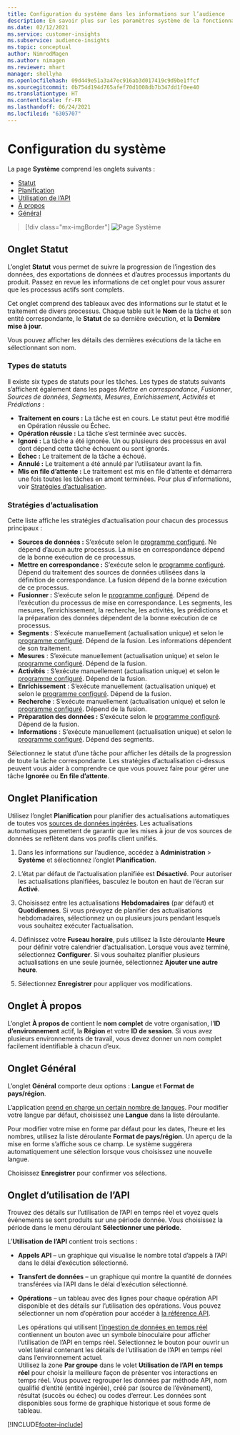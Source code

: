 ```yaml
---
title: Configuration du système dans les informations sur l’audience
description: En savoir plus sur les paramètres système de la fonctionnalité d’informations sur l’audience de Dynamics 365 Customer Insights.
ms.date: 02/12/2021
ms.service: customer-insights
ms.subservice: audience-insights
ms.topic: conceptual
author: NimrodMagen
ms.author: nimagen
ms.reviewer: mhart
manager: shellyha
ms.openlocfilehash: 09d449e51a3a47ec916ab3d017419c9d9be1ffcf
ms.sourcegitcommit: 0b754d194d765afef70d1008db7b347dd1f0ee40
ms.translationtype: HT
ms.contentlocale: fr-FR
ms.lasthandoff: 06/24/2021
ms.locfileid: "6305707"
---
```

# <a name="system-configuration"></a>Configuration du système

La page **Système** comprend les onglets suivants :
- [Statut](#status-tab)
- [Planification](#schedule-tab)
- [Utilisation de l’API](#api-usage-tab)
- [À propos](#about-tab)
- [Général](#general-tab)

> [!div class="mx-imgBorder"]
> ![Page Système](media/system-tabs.png "Page Système")

## <a name="status-tab"></a>Onglet Statut

L’onglet **Statut** vous permet de suivre la progression de l’ingestion des données, des exportations de données et d’autres processus importants du produit. Passez en revue les informations de cet onglet pour vous assurer que les processus actifs sont complets.

Cet onglet comprend des tableaux avec des informations sur le statut et le traitement de divers processus. Chaque table suit le **Nom** de la tâche et son entité correspondante, le **Statut** de sa dernière exécution, et la **Dernière mise à jour**.

Vous pouvez afficher les détails des dernières exécutions de la tâche en sélectionnant son nom.

### <a name="status-types"></a>Types de statuts

Il existe six types de statuts pour les tâches. Les types de statuts suivants s’affichent également dans les pages *Mettre en correspondance*, *Fusionner*, *Sources de données*, *Segments*, *Mesures*, *Enrichissement*, *Activités* et *Prédictions* :

- **Traitement en cours :** La tâche est en cours. Le statut peut être modifié en Opération réussie ou Échec.
- **Opération réussie :** La tâche s’est terminée avec succès.
- **Ignoré :** La tâche a été ignorée. Un ou plusieurs des processus en aval dont dépend cette tâche échouent ou sont ignorés.
- **Échec :** Le traitement de la tâche a échoué.
- **Annulé :** Le traitement a été annulé par l’utilisateur avant la fin.
- **Mis en file d’attente :** Le traitement est mis en file d’attente et démarrera une fois toutes les tâches en amont terminées. Pour plus d’informations, voir [Stratégies d’actualisation](#refresh-policies).

### <a name="refresh-policies"></a>Stratégies d’actualisation

Cette liste affiche les stratégies d’actualisation pour chacun des processus principaux :

- **Sources de données :** S’exécute selon le [programme configuré](#schedule-tab). Ne dépend d’aucun autre processus. La mise en correspondance dépend de la bonne exécution de ce processus.
- **Mettre en correspondance :** S’exécute selon le [programme configuré](#schedule-tab). Dépend du traitement des sources de données utilisées dans la définition de correspondance. La fusion dépend de la bonne exécution de ce processus.
- **Fusionner :** S’exécute selon le [programme configuré](#schedule-tab). Dépend de l’exécution du processus de mise en correspondance. Les segments, les mesures, l’enrichissement, la recherche, les activités, les prédictions et la préparation des données dépendent de la bonne exécution de ce processus.
- **Segments** : S’exécute manuellement (actualisation unique) et selon le [programme configuré](#schedule-tab). Dépend de la fusion. Les informations dépendent de son traitement.
- **Mesures** : S’exécute manuellement (actualisation unique) et selon le [programme configuré](#schedule-tab). Dépend de la fusion.
- **Activités** : S’exécute manuellement (actualisation unique) et selon le [programme configuré](#schedule-tab). Dépend de la fusion.
- **Enrichissement** : S’exécute manuellement (actualisation unique) et selon le [programme configuré](#schedule-tab). Dépend de la fusion.
- **Recherche** : S’exécute manuellement (actualisation unique) et selon le [programme configuré](#schedule-tab). Dépend de la fusion.
- **Préparation des données :** S’exécute selon le [programme configuré](#schedule-tab). Dépend de la fusion.
- **Informations** : S’exécute manuellement (actualisation unique) et selon le [programme configuré](#schedule-tab). Dépend des segments.

Sélectionnez le statut d’une tâche pour afficher les détails de la progression de toute la tâche correspondante. Les stratégies d’actualisation ci-dessus peuvent vous aider à comprendre ce que vous pouvez faire pour gérer une tâche **Ignorée** ou **En file d’attente**.

## <a name="schedule-tab"></a>Onglet Planification

Utilisez l’onglet **Planification** pour planifier des actualisations automatiques de toutes vos [sources de données ingérées](data-sources.md). Les actualisations automatiques permettent de garantir que les mises à jour de vos sources de données se reflètent dans vos profils client unifiés.

1. Dans les informations sur l’audience, accédez à **Administration** > **Système** et sélectionnez l’onglet **Planification**.

2. L’état par défaut de l’actualisation planifiée est **Désactivé**. Pour autoriser les actualisations planifiées, basculez le bouton en haut de l’écran sur **Activé**.

3. Choisissez entre les actualisations **Hebdomadaires** (par défaut) et **Quotidiennes**. Si vous prévoyez de planifier des actualisations hebdomadaires, sélectionnez un ou plusieurs jours pendant lesquels vous souhaitez exécuter l’actualisation.

4. Définissez votre **Fuseau horaire**, puis utilisez la liste déroulante **Heure** pour définir votre calendrier d’actualisation. Lorsque vous avez terminé, sélectionnez **Configurer**. Si vous souhaitez planifier plusieurs actualisations en une seule journée, sélectionnez **Ajouter une autre heure**.

5. Sélectionnez **Enregistrer** pour appliquer vos modifications.

## <a name="about-tab"></a>Onglet À propos

L’onglet **À propos de** contient le **nom complet** de votre organisation, l’**ID d’environnement** actif, la **Région** et votre **ID de session**. Si vous avez plusieurs environnements de travail, vous devez donner un nom complet facilement identifiable à chacun d’eux.

## <a name="general-tab"></a>Onglet Général

L’onglet **Général** comporte deux options : **Langue** et **Format de pays/région**.

L’application [prend en charge un certain nombre de langues](supported-languages.md). Pour modifier votre langue par défaut, choisissez une **Langue** dans la liste déroulante.

Pour modifier votre mise en forme par défaut pour les dates, l’heure et les nombres, utilisez la liste déroulante **Format de pays/région**. Un aperçu de la mise en forme s’affiche sous ce champ. Le système suggérera automatiquement une sélection lorsque vous choisissez une nouvelle langue.

Choisissez **Enregistrer** pour confirmer vos sélections.

## <a name="api-usage-tab"></a>Onglet d’utilisation de l’API

Trouvez des détails sur l’utilisation de l’API en temps réel et voyez quels événements se sont produits sur une période donnée. Vous choisissez la période dans le menu déroulant **Sélectionner une période**. 

L’**Utilisation de l’API** contient trois sections : 
- **Appels API** – un graphique qui visualise le nombre total d’appels à l’API dans le délai d’exécution sélectionné.

- **Transfert de données** – un graphique qui montre la quantité de données transférées via l’API dans le délai d’exécution sélectionné.

-  **Opérations** – un tableau avec des lignes pour chaque opération API disponible et des détails sur l’utilisation des opérations. Vous pouvez sélectionner un nom d’opération pour accéder à [la référence API](https://developer.ci.ai.dynamics.com/api-details#api=CustomerInsights&operation=Get-all-instances).

   Les opérations qui utilisent [l’ingestion de données en temps réel](real-time-data-ingestion.md) contiennent un bouton avec un symbole binoculaire pour afficher l’utilisation de l’API en temps réel. Sélectionnez le bouton pour ouvrir un volet latéral contenant les détails de l’utilisation de l’API en temps réel dans l’environnement actuel.   
   Utilisez la zone **Par groupe** dans le volet **Utilisation de l’API en temps réel** pour choisir la meilleure façon de présenter vos interactions en temps réel. Vous pouvez regrouper les données par méthode API, nom qualifié d’entité (entité ingérée), créé par (source de l’événement), résultat (succès ou échec) ou codes d’erreur. Les données sont disponibles sous forme de graphique historique et sous forme de tableau.


[!INCLUDE[footer-include](../includes/footer-banner.md)]